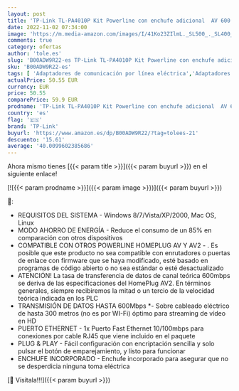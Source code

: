 ```yaml
---
layout: post
title: 'TP-Link TL-PA4010P Kit Powerline con enchufe adicional  AV 600 Mbps en Powerline  1 puerto ethernet  homeplug AV  sin wifi  solución para dispositivos con cable como PC  decodificador Sky  PS4  Blanco'
date: 2022-11-02 07:34:00
image: 'https://m.media-amazon.com/images/I/41Ko23ZIlmL._SL500_._SL400_.jpg'
comments: true
category: ofertas
author: 'tole.es'
slug: 'B00ADW9R22-es TP-Link TL-PA4010P Kit Powerline con enchufe adicional AV...'
sku: 'B00ADW9R22-es'
tags: [ 'Adaptadores de comunicación por línea eléctrica','Adaptadores de red','Dispositivos de red','Informática','ps4','tp-link','🇪🇸', ]
actualPrice: 50.55 EUR
currency: EUR
price: 50.55
comparePrice: 59.9 EUR
prodname: 'TP-Link TL-PA4010P Kit Powerline con enchufe adicional  AV 600 Mbps en Powerline  1 puerto ethernet  homeplug AV  sin wifi  solución para dispositivos con cable como PC  decodificador Sky  PS4  Blanco'
country: 'es'
flag: '🇪🇸'
brand: 'TP-Link'
buyurl: 'https://www.amazon.es/dp/B00ADW9R22/?tag=tolees-21'
descuento: '15.61'
average: '40.0099602385686'
---
```


Ahora mismo tienes [{{< param title >}}]({{< param buyurl >}}) en el siguiente enlace!

[![{{< param prodname >}}]({{< param image >}})]({{< param buyurl >}})

🔎:

- REQUISITOS DEL SISTEMA - Windows 8/7/Vista/XP/2000, Mac OS, Linux
- MODO AHORRO DE ENERGÍA - Reduce el consumo de un 85% en comparación con otros dispositivos
- COMPATIBLE CON OTROS POWERLINE HOMEPLUG AV Y AV2 - . Es posible que este producto no sea compatible con enrutadores o puertas de enlace con firmware que se haya modificado, esté basado en programas de código abierto o no sea estándar o esté desactualizado
- ATENCIÓN! La tasa de transferencia de datos de canal teórica 600mbps se deriva de las especificaciones del HomePlug AV2. En términos generales, siempre recibiremos la mitad o un tercio de la velocidad teórica indicada en los PLC
- TRANSMISIÓN DE DATOS HASTA 600Mbps *- Sobre cableado eléctrico de hasta 300 metros (no es por WI-Fi) óptimo para streaming de vídeo en HD
- PUERTO ETHERNET - 1x Puerto Fast Ethernet 10/100mbps para conexiones por cable RJ45 que viene incluido en el paquete
- PLUG & PLAY - Fácil configuración con encriptación sencilla y solo pulsar el botón de emparejamiento, y listo para funcionar
- ENCHUFE INCORPORADO - Enchufe incorporado para asegurar que no se desperdicia ninguna toma eléctrica

[🛒 Visítala!!!]({{< param buyurl >}})
